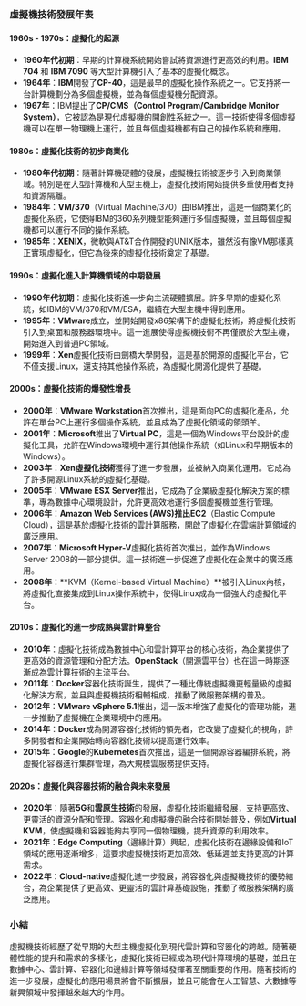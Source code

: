 ### 虛擬機技術發展年表

#### 1960s - 1970s：虛擬化的起源

- **1960年代初期**：早期的計算機系統開始嘗試將資源進行更高效的利用。**IBM 704** 和 **IBM 7090** 等大型計算機引入了基本的虛擬化概念。
- **1964年**：**IBM**開發了**CP-40**，這是最早的虛擬化操作系統之一。它支持將一台計算機劃分為多個虛擬機，並為每個虛擬機分配資源。
- **1967年**：IBM提出了**CP/CMS（Control Program/Cambridge Monitor System）**，它被認為是現代虛擬機的開創性系統之一。這一技術使得多個虛擬機可以在單一物理機上運行，並且每個虛擬機都有自己的操作系統和應用。

#### 1980s：虛擬化技術的初步商業化

- **1980年代初期**：隨著計算機硬體的發展，虛擬機技術被逐步引入到商業領域。特別是在大型計算機和大型主機上，虛擬化技術開始提供多重使用者支持和資源隔離。
- **1984年**：**VM/370**（Virtual Machine/370）由IBM推出，這是一個商業化的虛擬化系統，它使得IBM的360系列機型能夠運行多個虛擬機，並且每個虛擬機都可以運行不同的操作系統。
- **1985年**：**XENIX**，微軟與AT&T合作開發的UNIX版本，雖然沒有像VM那樣真正實現虛擬化，但它為後來的虛擬化技術奠定了基礎。

#### 1990s：虛擬化進入計算機領域的中期發展

- **1990年代初期**：虛擬化技術進一步向主流硬體擴展。許多早期的虛擬化系統，如IBM的VM/370和VM/ESA，繼續在大型主機中得到應用。
- **1995年**：**VMware**成立，並開始開發x86架構下的虛擬化技術，將虛擬化技術引入到桌面和服務器環境中。這一進展使得虛擬機技術不再僅限於大型主機，開始進入到普通PC領域。
- **1999年**：**Xen**虛擬化技術由劍橋大學開發，這是基於開源的虛擬化平台，它不僅支援Linux，還支持其他操作系統，為虛擬化開源化提供了基礎。

#### 2000s：虛擬化技術的爆發性增長

- **2000年**：**VMware Workstation**首次推出，這是面向PC的虛擬化產品，允許在單台PC上運行多個操作系統，並且成為了虛擬化領域的領頭羊。
- **2001年**：**Microsoft**推出了**Virtual PC**，這是一個為Windows平台設計的虛擬化工具，允許在Windows環境中運行其他操作系統（如Linux和早期版本的Windows）。
- **2003年**：**Xen虛擬化技術**獲得了進一步發展，並被納入商業化運用。它成為了許多開源Linux系統的虛擬化基礎。
- **2005年**：**VMware ESX Server**推出，它成為了企業級虛擬化解決方案的標準，專為數據中心環境設計，允許更高效地運行多個虛擬機並進行管理。
- **2006年**：**Amazon Web Services (AWS)**推出**EC2**（Elastic Compute Cloud），這是基於虛擬化技術的雲計算服務，開啟了虛擬化在雲端計算領域的廣泛應用。
- **2007年**：**Microsoft Hyper-V**虛擬化技術首次推出，並作為Windows Server 2008的一部分提供。這一技術進一步促進了虛擬化在企業中的廣泛應用。
- **2008年**：**KVM（Kernel-based Virtual Machine）**被引入Linux內核，將虛擬化直接集成到Linux操作系統中，使得Linux成為一個強大的虛擬化平台。

#### 2010s：虛擬化的進一步成熟與雲計算整合

- **2010年**：虛擬化技術成為數據中心和雲計算平台的核心技術，為企業提供了更高效的資源管理和分配方法。**OpenStack**（開源雲平台）也在這一時期逐漸成為雲計算技術的主流平台。
- **2011年**：**Docker**容器化技術誕生，提供了一種比傳統虛擬機更輕量級的虛擬化解決方案，並且與虛擬機技術相輔相成，推動了微服務架構的普及。
- **2012年**：**VMware vSphere 5.1**推出，這一版本增強了虛擬化的管理功能，進一步推動了虛擬機在企業環境中的應用。
- **2014年**：**Docker**成為開源容器化技術的領先者，它改變了虛擬化的視角，許多開發者和企業開始轉向容器化技術以提高運行效率。
- **2015年**：**Google**的**Kubernetes**首次推出，這是一個開源容器編排系統，將虛擬化容器進行集群管理，為大規模雲服務提供支持。

#### 2020s：虛擬化與容器技術的融合與未來發展

- **2020年**：隨著**5G**和**雲原生技術**的發展，虛擬化技術繼續發展，支持更高效、更靈活的資源分配和管理。容器化和虛擬機的融合技術開始普及，例如**Virtual KVM**，使虛擬機和容器能夠共享同一個物理機，提升資源的利用效率。
- **2021年**：**Edge Computing**（邊緣計算）興起，虛擬化技術在邊緣設備和IoT領域的應用逐漸增多，這要求虛擬機技術更加高效、低延遲並支持更高的計算需求。
- **2022年**：**Cloud-native**虛擬化進一步發展，將容器化與虛擬機技術的優勢結合，為企業提供了更高效、更靈活的雲計算基礎設施，推動了微服務架構的廣泛應用。

### 小結

虛擬機技術經歷了從早期的大型主機虛擬化到現代雲計算和容器化的跨越。隨著硬體性能的提升和需求的多樣化，虛擬化技術已經成為現代計算環境的基礎，並且在數據中心、雲計算、容器化和邊緣計算等領域發揮著至關重要的作用。隨著技術的進一步發展，虛擬化的應用場景將會不斷擴展，並且可能會在人工智慧、大數據等新興領域中發揮越來越大的作用。